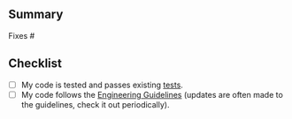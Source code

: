## Summary

<!-- Please reference the issue(s) this PR fixes, if one exists. For significant changes, opening an issue first for discussion is usually preferable. -->
Fixes #

## Checklist

- [ ] My code is tested and passes existing [tests](https://github.com/ampproject/amp-wp/wiki/Engineering-Guidelines#tests).
- [ ] My code follows the [Engineering Guidelines](https://github.com/ampproject/amp-wp/wiki/Engineering-Guidelines) (updates are often made to the guidelines, check it out periodically).
